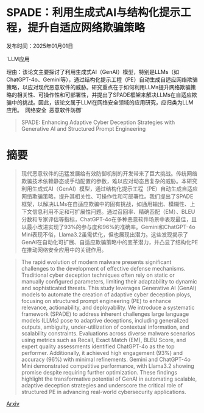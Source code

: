 # SPADE：利用生成式AI与结构化提示工程，提升自适应网络欺骗策略

发布时间：2025年01月01日

`LLM应用

理由：该论文主要探讨了利用生成式AI（GenAI）模型，特别是LLMs（如ChatGPT-4o、Gemini等），通过结构化提示工程（PE）自动生成自适应网络欺骗策略，以应对现代恶意软件的威胁。研究重点在于如何利用LLMs提升网络欺骗策略的相关性、可操作性和可部署性，并提出了SPADE框架来解决LLMs在自适应欺骗中的挑战。因此，该论文属于LLM在网络安全领域的应用研究，应归类为LLM应用。` `网络安全` `恶意软件防御`

> SPADE: Enhancing Adaptive Cyber Deception Strategies with Generative AI and Structured Prompt Engineering

# 摘要

> 现代恶意软件的迅猛发展给有效防御机制的开发带来了巨大挑战。传统网络欺骗技术依赖静态或手动配置的参数，难以应对动态且复杂的威胁。本研究利用生成式AI（GenAI）模型，通过结构化提示工程（PE）自动生成自适应网络欺骗策略，提升其相关性、可操作性和可部署性。我们提出了SPADE框架，以解决LLMs在自适应欺骗中的固有挑战，如通用输出、模糊性、上下文信息利用不足和可扩展性问题。通过召回率、精确匹配（EM）、BLEU分数和专家评估等指标，ChatGPT-4o在多种恶意软件场景中表现最佳，且以最小改进实现了93%的参与度和96%的准确率。Gemini和ChatGPT-4o Mini表现不俗，Llama3.2虽需优化，但也展现出潜力。这些发现揭示了GenAI在自动化可扩展、自适应欺骗策略中的变革潜力，并凸显了结构化PE在推动网络安全应用中的关键作用。

> The rapid evolution of modern malware presents significant challenges to the development of effective defense mechanisms. Traditional cyber deception techniques often rely on static or manually configured parameters, limiting their adaptability to dynamic and sophisticated threats. This study leverages Generative AI (GenAI) models to automate the creation of adaptive cyber deception ploys, focusing on structured prompt engineering (PE) to enhance relevance, actionability, and deployability. We introduce a systematic framework (SPADE) to address inherent challenges large language models (LLMs) pose to adaptive deceptions, including generalized outputs, ambiguity, under-utilization of contextual information, and scalability constraints. Evaluations across diverse malware scenarios using metrics such as Recall, Exact Match (EM), BLEU Score, and expert quality assessments identified ChatGPT-4o as the top performer. Additionally, it achieved high engagement (93%) and accuracy (96%) with minimal refinements. Gemini and ChatGPT-4o Mini demonstrated competitive performance, with Llama3.2 showing promise despite requiring further optimization. These findings highlight the transformative potential of GenAI in automating scalable, adaptive deception strategies and underscore the critical role of structured PE in advancing real-world cybersecurity applications.

[Arxiv](https://arxiv.org/abs/2501.00940)